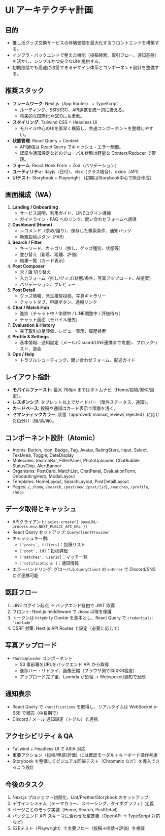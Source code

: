 # UI アーキテクチャ計画

## 目的
- 推し活グッズ交換サービスの体験価値を最大化するフロントエンドを構築する。
- インフラ・バックエンドで整えた機能（投稿検索、取引フロー、通知基盤）を活かし、シンプルかつ安全なUIを提供する。
- 初期段階でも高速に改善できるデザイン体系とコンポーネント設計を整備する。

## 推奨スタック
- **フレームワーク**: Next.js（App Router） + TypeScript
  - ルーティング、SSR/SSG、API連携を統一的に扱える。
  - 将来的な国際化やSEOにも柔軟。
- **スタイリング**: Tailwind CSS + Headless UI
  - モバイル中心のUIを素早く構築し、共通コンポーネントを整備しやすい。
- **状態管理**: React Query + Context
  - API通信は React Query でキャッシュ・エラー制御。
  - 認証や通知設定などのグローバル状態は軽量な Context/Reducer で管理。
- **フォーム**: React Hook Form + Zod（バリデーション）
- **ユーティリティ**: dayjs（日付）、clsx（クラス結合）、axios（API）
- **UIテスト**: Storybook + Playwright （初期はStorybook中心で照合作成）

## 画面構成（WA）
1. **Landing / Onboarding**
   - サービス説明、利用ガイド、LINEログイン導線
   - ガイドライン・FAQ へのリンク、問い合わせフォームへ誘導
2. **Dashboard (Home)**
   - レコメンド（求め/譲り）、保存した検索条件、通知バッジ
   - 新規投稿ボタン（FAB）
3. **Search / Filter**
   - キーワード、カテゴリ（推し、グッズ種別、状態等）
   - 並び替え（新着、距離、評価）
   - 結果一覧（カード表示）
4. **Post Composer**
   - 求 / 譲 切り替え
   - 入力フォーム（推し/グッズ/状態/条件、写真アップロード、AI提案）
   - バリデーション、プレビュー
5. **Post Detail**
   - グッズ情報、派生推奨投稿、写真ギャラリー
   - チャットタブ、申請ボタン、通報リンク
6. **Chat / Match Hub**
   - 進捗（チャット中 / 申請中 / LINE調整中 / 評価待ち）
   - チャット画面（モバイル優先）
7. **Evaluation & History**
   - 完了取引の星評価、レビュー表示、履歴検索
8. **Profile & Settings**
   - 基本情報、通知設定（メール/Discord/LINE連携まで考慮）、ブロックリスト、退会
9. **Ops / Help**
   - トラブルシューティング、問い合わせフォーム、配送ガイド

## レイアウト指針
- **モバイルファースト**: 最大 768px まではボトムナビ（Home/投稿/案件/設定）。
- **レスポンシブ**: タブレット以上でサイドバー（案件ステータス、通知）。
- **カードベース**: 投稿や通知はカード表示で階層を浅く。
- **セマンティックカラー**: 状態（approved/ manual_review/ rejected）に応じた色分け（緑/黄/赤）。

## コンポーネント設計（Atomic）
- Atoms: Button, Icon, Badge, Tag, Avatar, RatingStars, Input, Select, TextArea, Toggle, DateDisplay
- Molecules: SearchBar, FilterPanel, PhotoUploader, ChatBubble, StatusChip, AlertBanner
- Organisms: PostCard, MatchList, ChatPanel, EvaluationForm, OnboardingHero, ModalLayout
- Templates: HomeLayout, SearchLayout, PostDetailLayout
- Pages: `/`, `/home`, `/search`, `/post/new`, `/post/[id]`, `/matches`, `/profile`, `/help`

## データ取得とキャッシュ
- APIクライアント: `axios.create({ baseURL: process.env.NEXT_PUBLIC_API_URL })`
- React Query セットアップ: `QueryClientProvider`
- キャッシュキー例:
  - `['posts', filters]`：投稿リスト
  - `['post', id]`：投稿詳細
  - `['matches', userId]`：マッチ一覧
  - `['notifications']`：通知情報
- エラーハンドリング: グローバル `QueryClient` の `onError` で Discord/SNS ログ連携可能

## 認証フロー
1. LINE ログイン起点 → バックエンド経由で JWT 取得
2. フロント: Next.js middleware で `/home` 以降を保護
3. トークンは `httpOnly` Cookie を基本とし、React Query で `credentials: 'include'`
4. CSRF 対策: Next.js API Routes で設定（必要に応じて）

## 写真アップロード
- `PhotoUploader` コンポーネント
  - S3 事前署名URLをバックエンド API から取得
  - 進捗バー・リトライ、画像圧縮（ブラウザ側で300KB程度）
  - アップロード完了後、Lambda が処理 → Websocket/通知で反映

## 通知表示
- React Query で `/notifications` を取得し、リアルタイムは WebSocket or SSE で補完（中長期で）
- Discord / メール 通知設定（トグル）と連携

## アクセシビリティ & QA
- Tailwind + Headless UI で ARIA 対応
- 重要アクション（投稿/申請/評価）には確認モーダル＋キーボード操作考慮
- Storybook を整備してビジュアル回帰テスト（Chromatic など）を導入できるよう設計

## 今後のタスク
1. Next.js プロジェクト初期化、Lint/Prettier/Storybook のセットアップ
2. デザインシステム（テーマカラー、スペーシング、タイポグラフィ）定義
3. ページごとのモック実装（Home, Search, PostDetail）
4. バックエンド API スキーマに合わせた型定義（OpenAPI → TypeScript 対応など）
5. E2Eテスト（Playwright）で主要フロー（投稿→申請→評価）を検証
